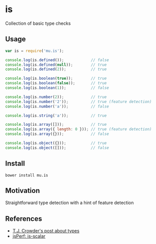 is
==

Collection of basic type checks

Usage
-----

```js
var is = require('mu.is');

console.log(is.defined());            // false
console.log(is.defined(null));        // true
console.log(is.defined(2));           // true

console.log(is.boolean(true));        // true
console.log(is.boolean(false));       // true
console.log(is.boolean(1));           // false

console.log(is.number(2));            // true
console.log(is.number('2'));          // true (feature detection)
console.log(is.number('a'));          // false

console.log(is.string('a'));          // true

console.log(is.array([]));            // true
console.log(is.array({ length: 0 })); // true (feature detection)
console.log(is.array({}));            // false

console.log(is.object({}));           // true
console.log(is.object([]));           // false
```

Install
-------

    bower install mu.is

Motivation
----------

Straightforward type detection with a hint of feature detection

References
----------

*   [T.J. Crowder's post about types][1]
*   [jsPerf: is-scalar][2]

[1]: http://blog.niftysnippets.org/2010/09/say-what.html
[2]: http://jsperf.com/is-scalar
